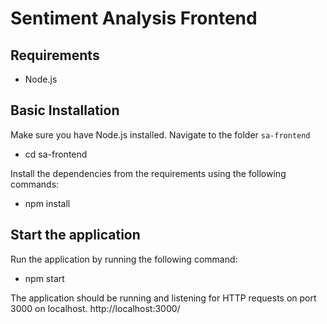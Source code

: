 # Sentiment Analysis Frontend

## Requirements

-   Node.js

## Basic Installation

Make sure you have Node.js installed. Navigate to the folder `sa-frontend`

-   cd sa-frontend

Install the dependencies from the requirements using the following commands:

-   npm install

## Start the application

Run the application by running the following command:

-   npm start

The application should be running and listening for HTTP requests on port 3000 on localhost.
http://localhost:3000/
